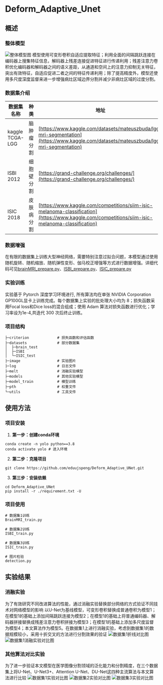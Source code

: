 # Deform_Adaptive_Unet
## 概述
### 整体模型
![整体模型图](/image/图1.jpg)
    模型使用可变形卷积自适应提取特征；利用全面的间隔跳跃连接在编码器上搜集特征信息，解码器上残差连接促进特征进行传递利用；残差注意力卷积优化编码器和解码器之间的语义差距，从通道和空间上的注意力抑制无关特征，突出有效特征，自适应促进二者之间的特征传递利用；除了提高精度外，模型还使用多尺度深度监督来进一步增强病灶区域边界分割并减少非病灶区域的过度分割。

### 数据集介绍
| 数据集名称  | 种类 | 地址 |
| ------------- | ------------- | ------------- |
| kaggle TCGA-LGG  | 脑肿瘤分割  | [https://www.kaggle.com/datasets/mateuszbuda/lgg-mri-segmentation](https://www.kaggle.com/datasets/mateuszbuda/lgg-mri-segmentation)  |
| ISBI 2012  | 细胞壁分割  | [https://grand-challenge.org/challenges/](https://grand-challenge.org/challenges/)  |
| ISIC 2018  | 皮肤病分割  | [https://www.kaggle.com/competitions/siim-isic-melanoma-classification](https://www.kaggle.com/competitions/siim-isic-melanoma-classification)  |

### 数据增强
在有限的数据集上训练大型神经网络，需要特别注意过拟合问题，本模型通过使用随机旋转、随机缩放、随机弹性变形、伽马校正增强等方式进行数据增强。详细代码可见[brainMRI_prepare.py](./utils/brainMRI_prepare.py)、[ISBI_prepare.py](./utils/ISBI_prepare.py)、[ISIC_prepare.py](./utils/ISIC_prepare.py)

### 实验训练
实验基于 Pytorch 深度学习环境进行, 所有算法均在单张 NVIDIA Corporation GP100GL显卡上训练完成。每个数据集上实验的批处理大小均为 8；损失函数采用Focal loss和Dice loss的混合组成；使用 Adam 算法对损失函数进行优化；学习率设为1e-4,共迭代 300 次后终止训练。

### 项目结构
    ├─criterion             # 损失函数和评估函数
    ├─datasets              # 部分数据集
    │  ├─brain_test
    │  ├─ISBI
    │  └─ISIC_test
    ├─image                 # 实验图片
    ├─log                   # 日志文件
    ├─melt                  # 消融实验模型
    ├─models                # 其他实验模型
    ├─model_train           # 模型训练
    ├─pth                   # 权重文件
    └─utils                 # 工具文件

## 使用方法
### 项目安装
1. **第一步：创建conda环境**
```
conda create -n yolo python==3.8
conda activate yolo # 进入环境
```

2. **第二步：克隆项目**
```
git clone https://github.com/eduujspeng/Deform_Adaptive_UNet.git
```

3. **第三步：安装依赖**
```
cd Deform_Adaptive_UNet
pip install -r ./requirement.txt -U
```
### 项目使用
```
# 数据集1训练
BrainMRI_train.py

# 数据集2训练
ISBI_train.py

# 数据集3训练
ISIC_train.py

# 图片检验
detection.py
```

## 实验结果
### 消融实验
为了有效研究不同改进算法的性能，通过消融实验替换部分网络的方式验证不同技术对网络模型的影响
以U-Net为基线模型，可变形卷积替换成普通卷积为模型1；在模型1的基础上添加间隔跳跃连接为模型2；在模型1的基础上将普通编码器、解码器拼接替换成残差注意力卷积拼接为模型3；在模型1的基础上添加多尺度监督为模型4；本文算法作为模型5。在数据集1上进行消融实验，考虑到数据集1的数据规模较小，采用十折交叉的方法进行分割效果的验证
![数据集1折线对比图](/image/图7.png)
![数据集1消融实验对比图](/image/图8.jpg)

### 其他算法对比实验
为了进一步验证本文模型在医学图像分割领域的泛化能力和分割精度，在三个数据集上将U-Net、U-Net3+、Attention U-Net、DU-Net这四种主流算法与本文算法进行比较
![数据集1实验对比图](/image/图9.jpg)
![数据集2实验对比图](/image/图10.jpg)
![数据集3实验对比图](/image/图11.jpg)



